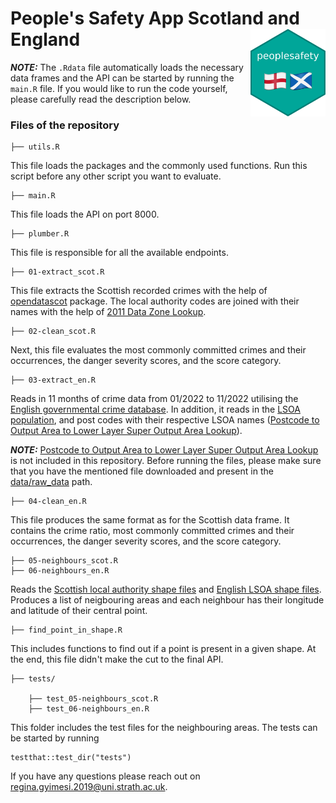 # People's Safety App Scotland and England <img src="logo.png" align="right" width="120" height="140"/>

**_NOTE:_** The ```.Rdata``` file automatically loads the necessary data frames and the API can be started by running the ```main.R``` file. If you would like to run the code yourself, please carefully read the description below.

### Files of the repository

    ├── utils.R

This file loads the packages and the commonly used functions. Run this script before any other script you want to evaluate.

    ├── main.R

This file loads the API on port 8000.

    ├── plumber.R

This file is responsible for all the available endpoints.

    ├── 01-extract_scot.R

This file extracts the Scottish recorded crimes with the help of [opendatascot](https://github.com/DataScienceScotland/opendatascot) package. The local authority codes are joined with their names with the help of [2011 Data Zone Lookup](https://statistics.gov.scot/data/data-zone-lookup).

    ├── 02-clean_scot.R

Next, this file evaluates the most commonly committed crimes and their occurrences, the danger severity scores, and the score category.

    ├── 03-extract_en.R

Reads in 11 months of crime data from 01/2022 to 11/2022 utilising the [English governmental crime database](https://data.police.uk/data/). In addition, it reads in the [LSOA population](https://www.ons.gov.uk/peoplepopulationandcommunity/populationandmigration/populationestimates/datasets/lowersuperoutputareamidyearpopulationestimates), and post codes with their respective LSOA names ([Postcode to Output Area to Lower Layer Super Output Area Lookup](https://geoportal.statistics.gov.uk/datasets/postcode-to-output-area-to-lower-layer-super-output-area-to-middle-layer-super-output-area-to-local-authority-district-may-2022-lookup-in-the-uk-1/about)).

**_NOTE:_** [Postcode to Output Area to Lower Layer Super Output Area Lookup](https://geoportal.statistics.gov.uk/datasets/postcode-to-output-area-to-lower-layer-super-output-area-to-middle-layer-super-output-area-to-local-authority-district-may-2022-lookup-in-the-uk-1/about) is not included in this repository. Before running the files, please make sure that you have the mentioned file downloaded and present in the [data/raw_data](data/raw_data) path.

    ├── 04-clean_en.R

This file produces the same format as for the Scottish data frame. It contains the crime ratio, most commonly committed crimes and their occurrences, the danger severity scores, and the score category.

    ├── 05-neighbours_scot.R
    ├── 06-neighbours_en.R

Reads the [Scottish local authority shape files](https://www.data.gov.uk/dataset/8e3a4564-8081-42ec-8772-03ade11d4acf/local-authority-boundaries-scotland) and [English LSOA shape files](https://www.data.gov.uk/dataset/fa883558-22fb-4a1a-8529-cffdee47d500/lower-layer-super-output-area-lsoa-boundaries). Produces a list of neigbouring areas and each neighbour has their longitude and latitude of their central point.

    ├── find_point_in_shape.R

This includes functions to find out if a point is present in a given shape. At the end, this file didn't make the cut to the final API.

    ├── tests/

        ├── test_05-neighbours_scot.R
        ├── test_06-neighbours_en.R

This folder includes the test files for the neighbouring areas. The tests can be started by running
```
testthat::test_dir("tests")
```

If you have any questions please reach out on [regina.gyimesi.2019@uni.strath.ac.uk](mailto:regina.gyimesi.2019@uni.strath.ac.uk).

